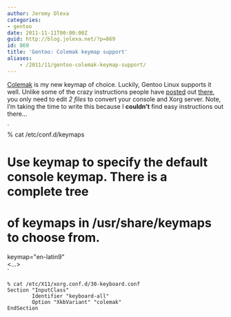 ```yaml
---
author: Jeremy Olexa
categories:
- gentoo
date: 2011-11-11T00:00:00Z
guid: http://blog.jolexa.net/?p=869
id: 869
title: 'Gentoo: Colemak keymap support'
aliases:
    - /2011/11/gentoo-colemak-keymap-support/
---
```


[Colemak][1] is my new keymap of choice. Luckily, Gentoo Linux supports it well. Unlike some of the crazy instructions people have [posted][2] out [there][3], you only need to edit *2 files* to convert your console and Xorg server. Note, I&#8217;m taking the time to write this because I **couldn&#8217;t** find easy instructions out there&#8230;

`<br />
% cat /etc/conf.d/keymaps<br />
# Use keymap to specify the default console keymap.  There is a complete tree<br />
# of keymaps in /usr/share/keymaps to choose from.<br />
keymap="en-latin9"<br />
<...><br />
`

    
    % cat /etc/X11/xorg.conf.d/30-keyboard.conf 
    Section "InputClass"
            Identifier "keyboard-all"
            Option "XkbVariant" "colemak"
    EndSection

 [1]: http://colemak.com/
 [2]: http://siavashs.org/blog:dvorak_and_colemak_keyboard_layouts_on_gentoo
 [3]: http://forums.gentoo.org/viewtopic-t-639368-start-0.html